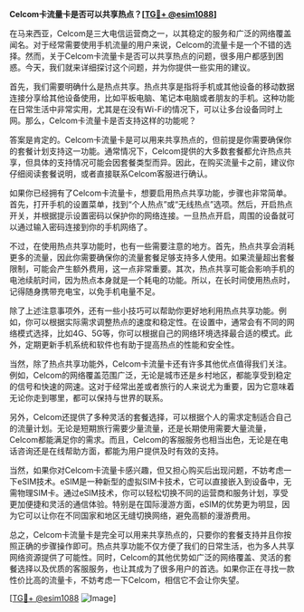 **Celcom卡流量卡是否可以共享热点？[[TG💪+ @esim1088](https://t.me/s/esim1088)]**

在马来西亚，Celcom是三大电信运营商之一，以其稳定的服务和广泛的网络覆盖闻名。对于经常需要使用手机流量的用户来说，Celcom的流量卡是一个不错的选择。然而，关于Celcom卡流量卡是否可以共享热点的问题，很多用户都感到困惑。今天，我们就来详细探讨这个问题，并为你提供一些实用的建议。

首先，我们需要明确什么是热点共享。热点共享是指将手机或其他设备的移动数据连接分享给其他设备使用，比如平板电脑、笔记本电脑或者朋友的手机。这种功能在日常生活中非常实用，尤其是在没有Wi-Fi的情况下，可以让多台设备同时上网。那么，Celcom卡流量卡是否支持这样的功能呢？

答案是肯定的。Celcom卡流量卡是可以用来共享热点的，但前提是你需要确保你的套餐计划支持这一功能。通常情况下，Celcom提供的大多数套餐都允许热点共享，但具体的支持情况可能会因套餐类型而异。因此，在购买流量卡之前，建议你仔细阅读套餐说明，或者直接联系Celcom客服进行确认。

如果你已经拥有了Celcom卡流量卡，想要启用热点共享功能，步骤也非常简单。首先，打开手机的设置菜单，找到“个人热点”或“无线热点”选项。然后，开启热点开关，并根据提示设置密码以保护你的网络连接。一旦热点开启，周围的设备就可以通过输入密码连接到你的手机网络了。

不过，在使用热点共享功能时，也有一些需要注意的地方。首先，热点共享会消耗更多的流量，因此你需要确保你的流量套餐足够支持多人使用。如果流量超出套餐限制，可能会产生额外费用，这一点非常重要。其次，热点共享可能会影响手机的电池续航时间，因为热点本身就是一个耗电的功能。所以，在长时间使用热点时，记得随身携带充电宝，以免手机电量不足。

除了上述注意事项外，还有一些小技巧可以帮助你更好地利用热点共享功能。例如，你可以根据实际需求调整热点的速度和稳定性。在设置中，通常会有不同的网络模式选择，比如4G、5G等，你可以根据自己的网络环境选择最合适的模式。此外，定期更新手机系统和软件也有助于提高热点的性能和安全性。

当然，除了热点共享功能外，Celcom卡流量卡还有许多其他优点值得我们关注。例如，Celcom的网络覆盖范围广泛，无论是城市还是乡村地区，都能享受到稳定的信号和快速的网速。这对于经常出差或者旅行的人来说尤为重要，因为它意味着无论你走到哪里，都可以保持与世界的联系。

另外，Celcom还提供了多种灵活的套餐选择，可以根据个人的需求定制适合自己的流量计划。无论是短期旅行需要少量流量，还是长期使用需要大量流量，Celcom都能满足你的需求。而且，Celcom的客服服务也相当出色，无论是在电话咨询还是在线帮助方面，都能为用户提供及时有效的支持。

当然，如果你对Celcom卡流量卡感兴趣，但又担心购买后出现问题，不妨考虑一下eSIM技术。eSIM是一种新型的虚拟SIM卡技术，它可以直接嵌入到设备中，无需物理SIM卡。通过eSIM技术，你可以轻松切换不同的运营商和服务计划，享受更加便捷和灵活的通信体验。特别是在国际漫游方面，eSIM的优势更为明显，因为它可以让你在不同国家和地区无缝切换网络，避免高额的漫游费用。

总之，Celcom卡流量卡是完全可以用来共享热点的，只要你的套餐支持并且你按照正确的步骤操作即可。热点共享功能不仅方便了我们的日常生活，也为多人共享网络资源提供了可能性。同时，Celcom的其他优势如广泛的网络覆盖、灵活的套餐选择以及优质的客服服务，也让其成为了很多用户的首选。如果你正在寻找一款性价比高的流量卡，不妨考虑一下Celcom，相信它不会让你失望。

[[TG💪+ @esim1088](https://t.me/s/esim1088) ![Image](https://i.postimg.cc/4NQfJmqS/Snipaste-2025-05-13-00-14-12.png)]